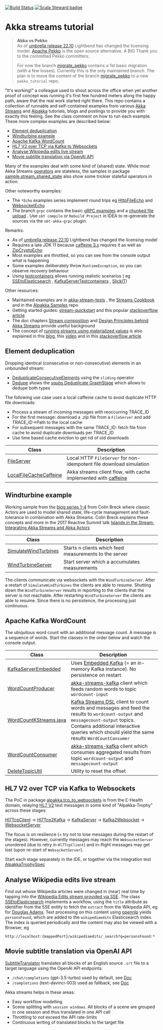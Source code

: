 [![Build Status](https://github.com/pbernet/akka_streams_tutorial/actions/workflows/ci.yml/badge.svg)](https://github.com/pbernet/akka_streams_tutorial/actions/workflows/ci.yml)
[![Scala Steward badge](https://img.shields.io/badge/Scala_Steward-helping-blue.svg?style=flat&logo=data:image/png;base64,iVBORw0KGgoAAAANSUhEUgAAAA4AAAAQCAMAAAARSr4IAAAAVFBMVEUAAACHjojlOy5NWlrKzcYRKjGFjIbp293YycuLa3pYY2LSqql4f3pCUFTgSjNodYRmcXUsPD/NTTbjRS+2jomhgnzNc223cGvZS0HaSD0XLjbaSjElhIr+AAAAAXRSTlMAQObYZgAAAHlJREFUCNdNyosOwyAIhWHAQS1Vt7a77/3fcxxdmv0xwmckutAR1nkm4ggbyEcg/wWmlGLDAA3oL50xi6fk5ffZ3E2E3QfZDCcCN2YtbEWZt+Drc6u6rlqv7Uk0LdKqqr5rk2UCRXOk0vmQKGfc94nOJyQjouF9H/wCc9gECEYfONoAAAAASUVORK5CYII=)](https://scala-steward.org)
# Akka streams tutorial #

> **Akka vs Pekko**  
> As of [umbrella release 22.10](https://akka.io/blog/news/2022/10/26/akka-22.10-released?_ga=2.17010235.306775319.1666799105-66127885.1666682793)
> Lightbend has changed the licensing model. [Apache Pekko](https://github.com/apache/incubator-pekko) is the open
> source
> alternative. A BIG Thank you to the committed Pekko committers.
>
> For now the branch <a href="https://github.com/pbernet/akka_streams_tutorial/tree/migrate_pekko">migrate_pekko</a>
> contains a 1st basic migration (with a few losses). Currently this is the only maintained branch.
> The plan is to move the content of the branch <a href="https://github.com/pbernet/akka_streams_tutorial/tree/migrate_pekko">migrate_pekko</a> to a new `pekko_tutorial` repo.

"It's working!" a colleague used to shout across the office when yet another proof of concept was running it's first few
hundred
meters along the happy path, aware that the real work started right there.
This repo contains a collection of runnable and self-contained examples from
various [Akka Streams](https://doc.akka.io/docs/akka/current/stream/index.html)
and [Alpakka](https://doc.akka.io/docs/alpakka/current/index.html) tutorials, blogs and postings to provide you with
exactly this feeling.
See the class comment on how to run each example. These more complex examples are described below:
* [Element deduplication](#element-deduplication)
* [Windturbine example](#windturbine-example)
* [Apache Kafka WordCount](#apache-kafka-wordcount)
* [HL7 V2 over TCP via Kafka to Websockets](#hl7-v2-over-tcp-via-kafka-to-websockets)
* [Analyse Wikipedia edits live stream](#analyse-wikipedia-edits-live-stream)
* [Movie subtitle translation via OpenAI API](#movie-subtitle-translation-via-openai-api)

Many of the examples deal with some kind of (shared) state. While most Akka
Streams [operators](https://doc.akka.io/docs/akka/current/stream/operators/index.html) are stateless, the samples in
package [sample.stream_shared_state](src/main/scala/sample/stream_shared_state) also show some trickier stateful
operators in action.

Other noteworthy examples:
* The `*Echo` examples series implement round trips eg [HttpFileEcho](src/main/scala/akkahttp/HttpFileEcho.scala)
  and [WebsocketEcho](src/main/scala/akkahttp/WebsocketEcho)
* The branch `grpc` contains the
  basic [gRPC examples](https://github.com/pbernet/akka_streams_tutorial/tree/grpc/src/main/scala/akka/grpc/echo) and
  a [chunked file upload](https://github.com/pbernet/akka_streams_tutorial/tree/grpc/src/main/scala/akka/grpc/fileupload/FileServiceImpl.scala)
  . Use `sbt compile` or `Rebuild Project` in IDEA to re-generate the sources via the `sbt-akka-grpc` plugin.

Remarks:

* As
  of [umbrella release 22.10](https://akka.io/blog/news/2022/10/26/akka-22.10-released?_ga=2.17010235.306775319.1666799105-66127885.1666682793)
  Lightbend has changed the licensing model 
* Requires a late JDK 11 because [caffeine 3.x](https://github.com/ben-manes/caffeine/releases) requires it as well
  as [ZipCryptoEcho](src/main/scala/alpakka/file/ZipCryptoEcho.scala)
* Most examples are throttled, so you can see from the console output what is happening
* Some examples deliberately throw `RuntimeException`, so you can observe recovery behaviour
* Using [testcontainers](https://www.testcontainers.org) allows running realistic scenarios (
  eg [SSEtoElasticsearch](src/main/scala/alpakka/sse_to_elasticsearch/SSEtoElasticsearch.scala)
  , [KafkaServerTestcontainers](src/main/scala/alpakka/env/KafkaServerTestcontainers.scala)
  , [SlickIT](src/test/scala/alpakka/slick/SlickIT.java))

Other resources:

* Maintained examples are
  in [akka-stream-tests](https://github.com/akka/akka/tree/main/akka-stream-tests/src/test/scala/akka/stream/scaladsl)
  , the [Streams Cookbook](https://doc.akka.io/docs/akka/current/stream/stream-cookbook.html?language=scala) and in
  the [Alpakka Samples](https://github.com/akka/alpakka-samples) repo
* Getting started guides: [stream-quickstart](https://doc.akka.io/docs/akka/current/stream/stream-quickstart.html) and
  this
  popular [stackoverflow article](https://stackoverflow.com/questions/35120082/how-to-get-started-with-akka-streams)
* The doc chapters [Stream composition](https://doc.akka.io/docs/akka/current/stream/stream-composition.html)
  and [Design Principles behind Akka Streams](https://doc.akka.io/docs/akka/current/general/stream/stream-design.html)
  provide useful background
* The concept
  of [running streams using materialized values](https://doc.akka.io/docs/akka/current/stream/stream-flows-and-basics.html#defining-and-running-streams)
  is also explained in this [blog](http://nivox.github.io/posts/akka-stream-materialized-values),
  this [video](https://www.youtube.com/watch?v=2-CK76cPB9s) and in
  this [stackoverflow article](https://stackoverflow.com/questions/37911174/via-viamat-to-tomat-in-akka-stream)

## Element deduplication ##

Dropping identical (consecutive or non-consecutive) elements in an unbounded stream:

* [DeduplicateConsecutiveElements](src/main/scala/sample/stream_shared_state/DeduplicateConsecutiveElements.scala) using
  the `sliding` operator
* [Dedupe](src/main/scala/sample/stream_shared_state/Dedupe.scala) shows
  the [squbs Deduplicate GraphStage](https://squbs.readthedocs.io/en/latest/deduplicate) which allows
  to dedupe both types

The following use case uses a local caffeine cache to avoid duplicate HTTP file downloads:

* Process a stream of incoming messages with reoccurring TRACE_ID
* For the first message: download a .zip file from a `FileServer` and add TRACE_ID&rarr;Path to the local cache
* For subsequent messages with the same TRACE_ID: fetch file from cache to avoid duplicate downloads per TRACE_ID
* Use time based cache eviction to get rid of old downloads

| Class                     | Description     |
| -------------------       |-----------------|
| [FileServer](src/main/scala/alpakka/env/FileServer.scala)|Local HTTP `FileServer` for non-idempotent file download simulation|
| [LocalFileCacheCaffeine](src/main/scala/sample/stream_shared_state/LocalFileCacheCaffeine.scala)|Akka streams client flow, with cache implemented with [caffeine](https://github.com/ben-manes/caffeine "")|

## Windturbine example ##

Working sample from
the [blog series 1-4](http://blog.colinbreck.com/integrating-akka-streams-and-akka-actors-part-iv/ "Blog 4")
from Colin Breck where classic Actors are used to model shared state, life-cycle management and fault-tolerance in
combination with Akka Streams.
Colin Breck explains these concepts and more in the 2017 Reactive Summit talk [
Islands in the Stream: Integrating Akka Streams and Akka Actors
](https://www.youtube.com/watch?v=qaiwalDyayA&list=PLKKQHTLcxDVayICsjpaPeno6aAPMCCZIz&index=4)

| Class                     | Description     |
| -------------------       |-----------------|
| [SimulateWindTurbines](src/main/scala/sample/stream_actor/SimulateWindTurbines.scala)| Starts n clients which feed measurements to the server|
| [WindTurbineServer](src/main/scala/sample/stream_actor/WindTurbineServer.scala)| Start server which a accumulates measurements|

 The clients communicate via websockets with the `WindTurbineServer`. After a restart of `SimulateWindTurbines` the clients are able to resume. 
 Shutting down the `WindTurbineServer` results in reporting to the clients that the server is not reachable.
 After restarting `WindTurbineServer` the clients are able to resume. Since there is no persistence, the processing just continuous.


## Apache Kafka WordCount ##
The ubiquitous word count with an additional message count. A message is a sequence of words.
Start the classes in the order below and watch the console output.

| Class               | Description                                                                                                                                                                                                                                                                            |
| ------------------- |----------------------------------------------------------------------------------------------------------------------------------------------------------------------------------------------------------------------------------------------------------------------------------------|
| [KafkaServerEmbedded](src/main/scala/alpakka/env/KafkaServerEmbedded.scala)| Uses [Embedded Kafka](https://github.com/embeddedkafka/embedded-kafka) (= an in-memory Kafka instance). No persistence on restart                                                                                                                                                      | 
| [WordCountProducer](src/main/scala/alpakka/kafka/WordCountProducer.scala)| [akka-streams-kafka](https://doc.akka.io/docs/akka-stream-kafka/current/home.html "Doc") client which feeds random words to topic `wordcount-input`                                                                                                                                    |
| [WordCountKStreams.java](src/main/scala/alpakka/kafka/WordCountKStreams.java)| [Kafka Streams DSL](https://kafka.apache.org/documentation/streams "Doc") client to count words and messages and feed the results to `wordcount-output` and `messagecount-output` topics. Contains additional interactive queries which should yield the same results `WordCountConsumer` |
| [WordCountConsumer](src/main/scala/alpakka/kafka/WordCountConsumer.scala)| [akka-streams-kafka](https://doc.akka.io/docs/akka-stream-kafka/current/home.html "Doc") client which consumes aggregated results from topic `wordcount-output` and `messagecount-output`                                                                                              |
| [DeleteTopicUtil](src/main/scala/alpakka/kafka/DeleteTopicUtil.scala)| Utility to reset the offset                                                                                                                                                                                                                                                            |

## HL7 V2 over TCP via Kafka to Websockets ##
The PoC in package [alpakka.tcp_to_websockets](src/main/scala/alpakka/tcp_to_websockets) is from the E-Health domain, relaying [HL7 V2](https://www.hl7.org/implement/standards/product_brief.cfm?product_id=185 "Doc") text messages in some kind of "Alpakka-Trophy" across these stages:

[Hl7TcpClient](src/main/scala/alpakka/tcp_to_websockets/hl7mllp/Hl7TcpClient.scala) &rarr; [Hl7Tcp2Kafka](src/main/scala/alpakka/tcp_to_websockets/hl7mllp/Hl7Tcp2Kafka.scala) &rarr; [KafkaServer](src/main/scala/alpakka/env/KafkaServerTestcontainers.scala) &rarr; [Kafka2Websocket](src/main/scala/alpakka/tcp_to_websockets/websockets/Kafka2Websocket.scala) &rarr; [WebsocketServer](src/main/scala/alpakka/env/WebsocketServer.scala)

The focus is on resilience (= try not to lose messages during the restart of the stages). However, currently messages may reach the `WebsocketServer` unordered (due to retry in  `Hl7TcpClient`) and in-flight messages may get lost (upon re-start of `WebsocketServer`).

Start each stage separately in the IDE, or together via the integration
test [AlpakkaTrophySpec](src/test/scala/alpakka/tcp_to_websockets/AlpakkaTrophySpec.scala)

## Analyse Wikipedia edits live stream ##

Find out whose Wikipedia articles were changed in (near) real time by tapping into
the [Wikipedia Edits stream provided via SSE](https://wikitech.wikimedia.org/wiki/Event_Platform/EventStreams).
The class [SSEtoElasticsearch](src/main/scala/alpakka/sse_to_elasticsearch/SSEtoElasticsearch.scala) implements a
workflow, using the `title` attribute as identifier from the SSE entity to fetch the `extract` from the Wikipedia API,
eg
for [Douglas Adams](https://en.wikipedia.org/w/api.php?format=json&action=query&prop=extracts&exlimit=max&explaintext&exintro&titles=Douglas_Adams).
Text processing on this content using [opennlp](https://opennlp.apache.org/docs/1.9.3/manual/opennlp.html)
yields `personsFound`, which are added to the `wikipediaedits` Elasticsearch index.
The index is queried periodically and the content may also be viewed with a Browser, eg

`http://localhost:{mappedPort}/wikipediaedits/_search?q=personsFound:*`

## Movie subtitle translation via OpenAI API ##

[SubtitleTranslator](src/main/scala/tools/SubtitleTranslator.scala) translates all blocks of an English
source `.srt` file to a target language using the OpenAI API endpoints:

* `/chat/completions` (gpt-3.5-turbo) used by default,
  see [Doc](https://platform.openai.com/docs/guides/chat/chat-vs-completions)
* `/completions`      (text-davinci-003) used as fallback,
  see [Doc](https://beta.openai.com/docs/api-reference/completions/create)

Akka streams helps in these areas:

* Easy workflow modelling
* Scene splitting with `session windows`. All blocks of a scene are grouped in one session and thus translated in one
  API call
* Throttling to not exceed the API rate-limits
* Continuous writing of translated blocks to the target file
